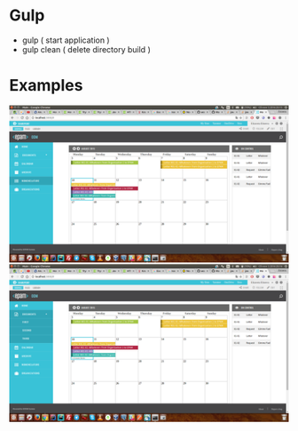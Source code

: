 # Gulp

* gulp ( start application )
* gulp clean ( delete directory build ) 

# Examples

![](before.png)
![](after.png)